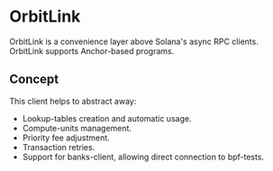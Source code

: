 # OrbitLink

OrbitLink is a convenience layer above Solana's async RPC clients. OrbitLink supports Anchor-based programs.

## Concept

This client helps to abstract away:

- Lookup-tables creation and automatic usage.
- Compute-units management.
- Priority fee adjustment.
- Transaction retries.
- Support for banks-client, allowing direct connection to bpf-tests.
